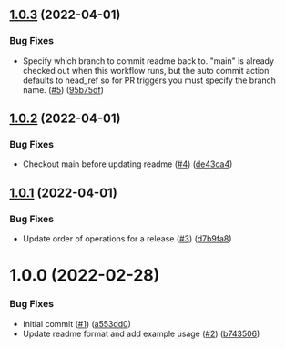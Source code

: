 ## [1.0.3](https://github.com/catalystsquad/action-release-action/compare/v1.0.2...v1.0.3) (2022-04-01)


### Bug Fixes

* Specify which branch to commit readme back to. "main" is already checked out when this workflow runs, but the auto commit action defaults to head_ref so for PR triggers you must specify the branch name. ([#5](https://github.com/catalystsquad/action-release-action/issues/5)) ([95b75df](https://github.com/catalystsquad/action-release-action/commit/95b75df808baa0fcb545cffc6d18129705cf8e54))

## [1.0.2](https://github.com/catalystsquad/action-release-action/compare/v1.0.1...v1.0.2) (2022-04-01)


### Bug Fixes

* Checkout main before updating readme ([#4](https://github.com/catalystsquad/action-release-action/issues/4)) ([de43ca4](https://github.com/catalystsquad/action-release-action/commit/de43ca48535ca5284fdc96741cb9a1f59b2179ce))

## [1.0.1](https://github.com/catalystsquad/action-release-action/compare/v1.0.0...v1.0.1) (2022-04-01)


### Bug Fixes

* Update order of operations for a release ([#3](https://github.com/catalystsquad/action-release-action/issues/3)) ([d7b9fa8](https://github.com/catalystsquad/action-release-action/commit/d7b9fa847be050123bfdfb95e49d98a345ebfbfe))

# 1.0.0 (2022-02-28)


### Bug Fixes

* Initial commit ([#1](https://github.com/catalystsquad/action-release-action/issues/1)) ([a553dd0](https://github.com/catalystsquad/action-release-action/commit/a553dd00c07e8f2c215af663695a3db033e96e73))
* Update readme format and add example usage ([#2](https://github.com/catalystsquad/action-release-action/issues/2)) ([b743506](https://github.com/catalystsquad/action-release-action/commit/b743506b0e7267f5c59f3ee4438d17015345c4f5))
